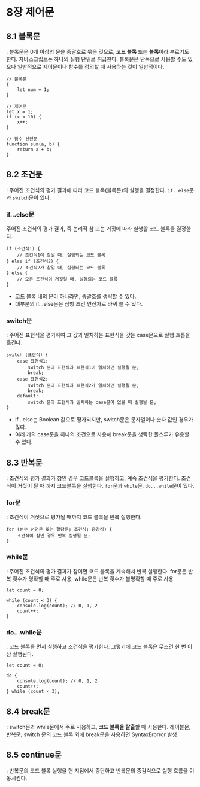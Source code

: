 # 8장 제어문

## 8.1 블록문
: 블록문은 0개 이상의 문을 중괄호로 묶은 것으로, **코드 블록** 또는 **블록**이라 부르기도 한다. 자바스크립트는 하나의 실행 단위로 취급한다. 블록문은 단독으로 사용할 수도 있으나 일반적으로 제어문이나 함수를 정의할 때 사용하는 것이 일반적이다. 
```
// 블록문
{
    let num = 1;
}

// 제어문
let x = 1;
if (x < 10) {
    x++;
}

// 함수 선언문
function sum(a, b) {
    return a + b;
}
```

## 8.2 조건문
: 주어진 조건식의 평가 결과에 따라 코드 블록(블록문)의 실행을 결정한다. `if..else`문과 `switch`문이 있다.

### if...else문
주어진 조건식의 평가 결과, 즉 논리적 참 또는 거짓에 따라 실행할 코드 블록을 결정한다.
```
if (조건식1) {
    // 조건식1이 참일 때, 실행되는 코드 블록
} else if (조건식2) {
    // 조건식2가 참일 때, 실행되는 코드 블록
} else {
    // 모든 조건식이 거짓일 때, 실행되는 코드 블록
}
```
- 코드 블록 내의 문이 하나라면, 중괄호를 생략할 수 있다.
- 대부분의 if...else문은 삼항 조건 연산자로 바꿔 쓸 수 있다. 

### switch문
: 주어진 표현식을 평가하여 그 값과 일치하는 표현식을 갖는 case문으로 실행 흐름을 옮긴다.
```
switch (표현식) {
    case 표현식1:
        switch 문의 표현식과 표현식1이 일치하면 실행될 문;
        break;
    case 표현식2:
        switch 문의 표현식과 표현식2가 일치하면 실행될 문;
        break;
    default:
        switch 문의 표현식과 일치하는 case문이 없을 때 실행될 문;
}
```
- if...else는 Boolean 값으로 평가되지만, switch문은 문자열이나 숫자 값인 경우가 많다. 
- 여러 개의 case문을 하나의 조건으로 사용해 break문을 생략한 폴스루가 유용할 수 있다.

## 8.3 반복문
: 조건식의 평가 결과가 참인 경우 코드블록을 실행하고, 계속 조건식을 평가한다. 조건식이 거짓이 될 때 까지 코드블록을 실행한다. `for`문과 `while`문, `do...while`문이 있다.

### for문
: 조건식이 거짓으로 평가될 때까지 코드 블록을 반복 실행한다.
```
for (변수 선언문 또는 할당문; 조건식; 증감식) {
    조건식이 참인 경우 반복 실행될 문;
}
```

### while문
: 주어진 조건식의 평가 결과가 참이면 코드 블록을 계속해서 반복 실행한다. for문은 반복 횟수가 명확할 때 주로 사용, while문은 반복 횟수가 불명확할 때 주로 사용
```
let count = 0;

while (count < 3) {
    console.log(count); // 0, 1, 2
    count++;
}
```

### do...while문
: 코드 블록을 먼저 실행하고 조건식을 평가한다. 그렇기에 코드 블록은 무조건 한 번 이상 실행된다.
```
let count = 0;

do {
    console.log(count); // 0, 1, 2
    count++;
} while (count < 3);
```

## 8.4 break문
: switch문과 while문에서 주로 사용하고, **코드 블록을 탈출**할 때 사용한다. 레이블문, 반복문, switch 문의 코드 블록 외에 break문을 사용하면 SyntaxErorror 발생

## 8.5 continue문
: 반복문의 코드 블록 실행을 현 지점에서 중단하고 반복문의 증감식으로 실행 흐름을 이동시킨다. 